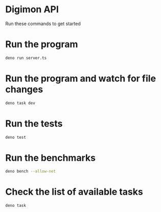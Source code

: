 # Digimon API

Run these commands to get started

# Run the program

```bash
deno run server.ts
```

# Run the program and watch for file changes

```bash
deno task dev
```

# Run the tests

```bash
deno test
```

# Run the benchmarks

```bash
deno bench --allow-net
```

# Check the list of available tasks

```bash
deno task
```
